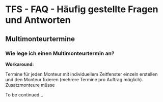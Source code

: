 # TFS - FAQ - Häufig gestellte Fragen und Antworten

## Multimonteurtermine

### Wie lege ich einen Multimonteurtermin an?

**Workaround:**

Termine für jeden Monteur mit individuellem Zeitfenster einzeln erstellen und den Monteur fixieren (mehrere Termine pro Auftrag möglich).  
Zusatzmonteure müsse

To be continued...
